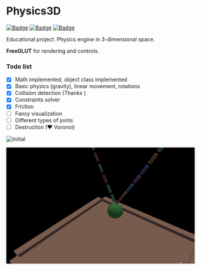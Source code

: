 ﻿# Physics3D

[![Badge](https://img.shields.io/badge/C++17-birghtgreen.svg)](https://github.com/AndrewB330/)
[![Badge](https://img.shields.io/badge/FreeGLUT-blue.svg)](https://github.com/AndrewB330/)
[![Badge](https://europe-west6-xlocc-badge.cloudfunctions.net/XLOCC/AndrewB330/Physics3D?k=7&ifiles=lib/)](https://github.com/AndrewB330/)

Educational project. Physics engine in 3-dimensional space.

**FreeGLUT** for rendering and controls.

### Todo list
- [x] Math implemented, object class implemented
- [x] Basic physics (gravity), linear movement, rotations
- [x] Collision detection (Thanks )
- [x] Constraints solver
- [x] Friction
- [ ] Fancy visualization
- [ ] Different types of joints
- [ ] Destruction (♥ Voronoi)

![Initial](/images/demo_3.gif?raw=true)

![Initial](/images/chain_0.gif?raw=true)
